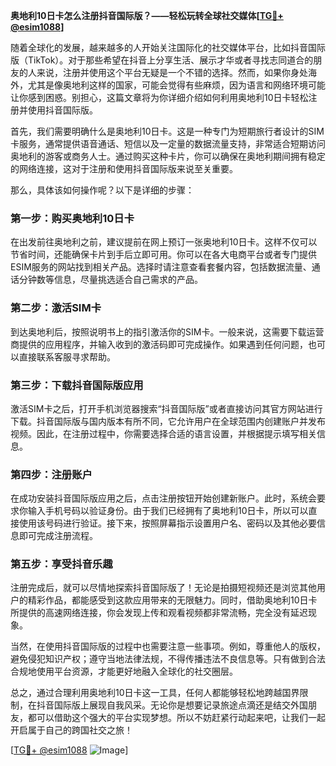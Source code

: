 **奥地利10日卡怎么注册抖音国际版？——轻松玩转全球社交媒体[[TG💪+ @esim1088](https://t.me/s/esim1088)]**

随着全球化的发展，越来越多的人开始关注国际化的社交媒体平台，比如抖音国际版（TikTok）。对于那些希望在抖音上分享生活、展示才华或者寻找志同道合的朋友的人来说，注册并使用这个平台无疑是一个不错的选择。然而，如果你身处海外，尤其是像奥地利这样的国家，可能会觉得有些麻烦，因为语言和网络环境可能让你感到困惑。别担心，这篇文章将为你详细介绍如何利用奥地利10日卡轻松注册并使用抖音国际版。

首先，我们需要明确什么是奥地利10日卡。这是一种专门为短期旅行者设计的SIM卡服务，通常提供语音通话、短信以及一定量的数据流量支持，非常适合短期访问奥地利的游客或商务人士。通过购买这种卡片，你可以确保在奥地利期间拥有稳定的网络连接，这对于注册和使用抖音国际版来说至关重要。

那么，具体该如何操作呢？以下是详细的步骤：

### 第一步：购买奥地利10日卡

在出发前往奥地利之前，建议提前在网上预订一张奥地利10日卡。这样不仅可以节省时间，还能确保卡片到手后立即可用。你可以在各大电商平台或者专门提供ESIM服务的网站找到相关产品。选择时请注意查看套餐内容，包括数据流量、通话分钟数等信息，尽量挑选适合自己需求的产品。

### 第二步：激活SIM卡

到达奥地利后，按照说明书上的指引激活你的SIM卡。一般来说，这需要下载运营商提供的应用程序，并输入收到的激活码即可完成操作。如果遇到任何问题，也可以直接联系客服寻求帮助。

### 第三步：下载抖音国际版应用

激活SIM卡之后，打开手机浏览器搜索“抖音国际版”或者直接访问其官方网站进行下载。抖音国际版与国内版本有所不同，它允许用户在全球范围内创建账户并发布视频。因此，在注册过程中，你需要选择合适的语言设置，并根据提示填写相关信息。

### 第四步：注册账户

在成功安装抖音国际版应用之后，点击注册按钮开始创建新账户。此时，系统会要求你输入手机号码以验证身份。由于我们已经拥有了奥地利10日卡，所以可以直接使用该号码进行验证。接下来，按照屏幕指示设置用户名、密码以及其他必要信息即可完成注册流程。

### 第五步：享受抖音乐趣

注册完成后，就可以尽情地探索抖音国际版了！无论是拍摄短视频还是浏览其他用户的精彩作品，都能感受到这款应用带来的无限魅力。同时，借助奥地利10日卡所提供的高速网络连接，你会发现上传和观看视频都非常流畅，完全没有延迟现象。

当然，在使用抖音国际版的过程中也需要注意一些事项。例如，尊重他人的版权，避免侵犯知识产权；遵守当地法律法规，不得传播违法不良信息等。只有做到合法合规地使用平台资源，才能更好地融入全球化的社交圈层。

总之，通过合理利用奥地利10日卡这一工具，任何人都能够轻松地跨越国界限制，在抖音国际版上展现自我风采。无论你是想要记录旅途点滴还是结交外国朋友，都可以借助这个强大的平台实现梦想。所以不妨赶紧行动起来吧，让我们一起开启属于自己的跨国社交之旅！

[[TG💪+ @esim1088](https://t.me/s/esim1088) ![Image](https://i.postimg.cc/4NQfJmqS/Snipaste-2025-05-13-00-14-12.png)]